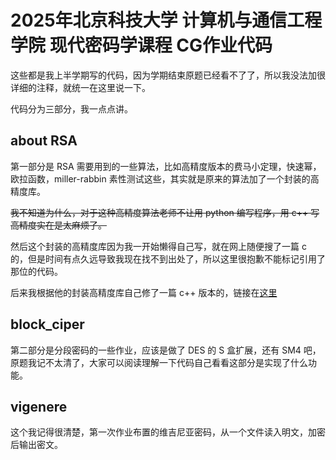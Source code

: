 # 2025年北京科技大学 计算机与通信工程学院 现代密码学课程 CG作业代码

这些都是我上半学期写的代码，因为学期结束原题已经看不了了，所以我没法加很详细的注释，就统一在这里说一下。

代码分为三部分，我一点点讲。

## about RSA

第一部分是 RSA 需要用到的一些算法，比如高精度版本的费马小定理，快速幂，欧拉函数，miller-rabbin 素性测试这些，其实就是原来的算法加了一个封装的高精度库。

~~我不知道为什么，对于这种高精度算法老师不让用 python 编写程序，用 c++ 写高精度实在是太麻烦了。~~

然后这个封装的高精度库因为我一开始懒得自己写，就在网上随便搜了一篇 c 的，但是时间有点久远导致我现在找不到出处了，所以这里很抱歉不能标记引用了那位的代码。

后来我根据他的封装高精度库自己修了一篇 c++ 版本的，链接在[这里](https://www.cnblogs.com/zaza-zt/p/18828439)

## block_ciper

第二部分是分段密码的一些作业，应该是做了 DES 的 S 盒扩展，还有 SM4 吧，原题我记不太清了，大家可以阅读理解一下代码自己看看这部分是实现了什么功能。

## vigenere

这个我记得很清楚，第一次作业布置的维吉尼亚密码，从一个文件读入明文，加密后输出密文。

